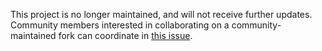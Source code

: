 This project is no longer maintained, and will not receive further updates.
Community members interested in collaborating on a community-maintained fork can
coordinate in [this issue](https://github.com/google/charts/issues/798).
